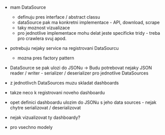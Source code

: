 - mam DataSource

  - definuju pres interface / abstract classu
  - dataSource pak ma konkretni implementace - API, download, scrape
  - taky moznost vizualizace
  - pro jednotlive implementace mohu delat jeste specificke tridy - treba pro crawlera svuj apod.

- potrebuju nejaky service na registrovani DataSourcu

  - mozna pres factory pattern

- DataSource se pak ulozi do JSONu
  -> Budu potrebovat nejaky JSON reader / writer - serializer / deserializer pro jednotlive DataSources

- z jednotlivch DataSources muzu skladat dashboards
- takze neco k registrovani noveho dashboardu
- opet definici dashboardu ulozim do JSONu s jeho data sources - nejak chytre serializovat / deserializovat

- nejak vizualizovat ty dashboardy?
- pro vsechno modely
